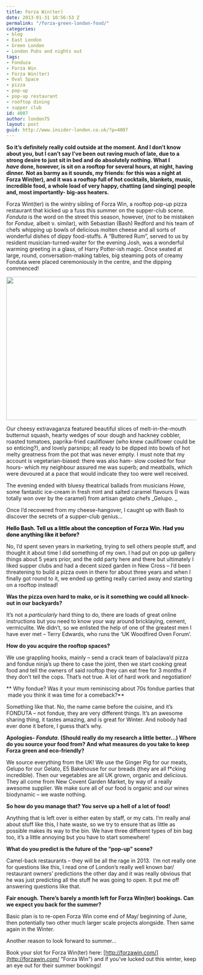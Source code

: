 ```yaml
---
title: Forza Win(ter)
date: 2013-01-31 10:56:53 Z
permalink: "/forza-green-london-food/"
categories:
- blog
- East London
- Green London
- London Pubs and nights out
tags:
- Fonduza
- Forza Win
- Forza Win(ter)
- Oval Space
- pizza
- pop-up
- pop-up restaurant
- rooftop dining
- supper club
id: 4007
author: london75
layout: post
guid: http://www.insider-london.co.uk/?p=4007
---
```


**So it&#8217;s definitely really cold outside at the moment. And I don&#8217;t know about you, but I can&#8217;t say I&#8217;ve been out raving much of late, due to a strong desire to just sit in bed and do absolutely nothing. What I _have_ done, however, is sit on a rooftop for several hours, at night, having dinner.** **Not as barmy as it sounds, my friends: for this was a night at Forza Win(ter), and it was a rooftop full of hot cocktails, blankets, music, incredible food, a whole load of very happy, chatting (and singing) people and, most importantly- big-ass heaters.**

Forza Wint(ter) is the wintry sibling of Forza Win, a rooftop pop-up pizza restaurant that kicked up a fuss this summer on the supper-club scene. _Fonduta_ is the word on the street this season, however, (_not_ to be mistaken for _Fondue,_ albeit v. similar), with Sebastian (Bash) Redford and his team of chefs whipping up bowls of delicious molten cheese and all sorts of wonderful dishes of dippy food-stuffs. A &#8220;Buttered Rum&#8221;, served to us by resident musician-turned-waiter for the evening Josh, was a wonderful warming greeting in a glass, of Harry Potter-ish magic. Once seated at large, round, conversation-making tables, big steaming pots of creamy Fonduta were placed ceremoniously in the centre, and the dipping commenced!

<a href="http://www.insider-london.co.uk/blog/2013/01/31/forza-green-london-food/forza/" rel="attachment wp-att-4017"><img class="aligncenter size-full wp-image-4017" alt="" src="http://www.insider-london.co.uk/wp-content/uploads/2013/01/FOrza.jpg" width="569" height="379" /></a>

Our cheesy extravaganza featured beautiful slices of melt-in-the-mouth butternut squash, hearty wedges of sour dough and hackney cobbler, roasted tomatoes, paprika-fried cauliflower (who knew cauliflower could be so enticing?), and lovely parsnips; all ready to be dipped into bowls of hot melty greatness from the pot that was never empty. I must note that my account is vegetarian-biased: there was also ham- slow cooked for four hours- which my neighbour assured me was superb; and meatballs, which were devoured at a pace that would indicate they too were well received.

The evening ended with bluesy theatrical ballads from musicians _Howe,_ some fantastic ice-cream in fresh mint and salted caramel flavours (I was totally won over by the caramel) from artisan gelato chefs _Gelupo. _

Once I&#8217;d recovered from my cheese-hangover, I caught up with Bash to discover the secrets of a supper-club genius&#8230;

**<span style="color: #000000;">Hello Bash. Tell us a little about the conception of Forza Win. Had you done anything like it before? </span>**

No, I&#8217;d spent seven years in marketing, trying to sell others people stuff, and thought it about time I did something of my own. I had put on pop up gallery things about 5 years prior, and the odd party here and there but ultimately I liked supper clubs and had a decent sized garden in New Cross &#8211; I&#8217;d been threatening to build a pizza oven in there for about three years and when I finally got round to it, we ended up getting really carried away and starting on a rooftop instead!

**Was the pizza oven hard to make, or is it something we could all knock-out in our backyards?**

It&#8217;s not a _particularly_ hard thing to do, there are loads of great online instructions but you need to know your way around bricklaying, cement, vermiculite. We didn&#8217;t, so we enlisted the help of one of the greatest men I have ever met &#8211; Terry Edwards, who runs the &#8216;UK Woodfired Oven Forum&#8217;.

**How do you acquire the rooftop spaces?**

We use grappling hooks, mainly &#8211; send a crack team of balaclava&#8217;d pizza and fondue ninja&#8217;s up there to case the joint, then we start cooking great food and tell the owners of said rooftop they can eat free for 3 months if they don&#8217;t tell the cops. That&#8217;s not true. A lot of hard work and negotiation!

** Why fondue? Was it your mum reminiscing about 70s fondue parties that  made you think it was time for a comeback?**

Something like that. No, the name came before the cuisine, and it&#8217;s FONDUTA &#8211; not fondue, they are very different things. It&#8217;s an awesome sharing thing, it tastes amazing, and is great for Winter. And nobody had ever done it before, I guess that&#8217;s why.

**Apologies- _Fonduta._ (Should really do my research a little better&#8230;) Where do you source your food from? And what measures do you take to keep Forza green and eco-friendly?**

We source everything from the UK! We use the Ginger Pig for our meats, Gelupo for our Gelato, E5 Bakehouse for our breads (they are all f*cking incredible). Then our vegetables are all UK grown, organic and delicious. They all come from New Covent Garden Market, by way of a really awesome supplier. We make sure all of our food is organic and our wines biodynamic &#8211; we waste nothing.

**So how do you manage that? You serve up a hell of a lot of food!**

Anything that is left over is either eaten by staff, or my cats. I&#8217;m really anal about stuff like this, I hate waste, so we try to ensure that as little as possible makes its way to the bin. We have three different types of bin bag too, it&#8217;s a little annoying but you have to start somewhere!

**What do you predict is the future of the &#8220;pop-up&#8221; scene?**

Camel-back restaurants &#8211; they will be all the rage in 2013.  I&#8217;m not really one for questions like this, I read one of London&#8217;s really well known bar/ restaurant owners&#8217; predictions the other day and it was really obvious that he was just predicting all the stuff he was going to open. It put me off answering questions like that.

**Fair enough. There&#8217;s barely a month left for Forza Win(ter) bookings. Can we expect you back for the summer?**

Basic plan is to re-open Forza Win come end of May/ beginning of June, then potentially two other much larger scale projects alongside. Then same again in the Winter.

Another reason to look forward to summer&#8230;

Book your slot for Forza Win(ter) here: [http://forzawin.com/](http://forzawin.com/ "Forza Win") and if you&#8217;ve lucked out this winter, keep an eye out for their summer bookings!